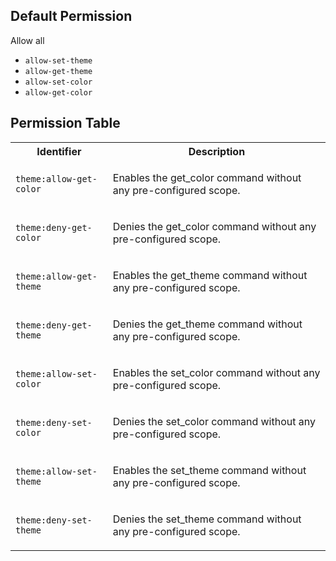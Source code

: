 ## Default Permission

Allow all

- `allow-set-theme`
- `allow-get-theme`
- `allow-set-color`
- `allow-get-color`

## Permission Table

<table>
<tr>
<th>Identifier</th>
<th>Description</th>
</tr>


<tr>
<td>

`theme:allow-get-color`

</td>
<td>

Enables the get_color command without any pre-configured scope.

</td>
</tr>

<tr>
<td>

`theme:deny-get-color`

</td>
<td>

Denies the get_color command without any pre-configured scope.

</td>
</tr>

<tr>
<td>

`theme:allow-get-theme`

</td>
<td>

Enables the get_theme command without any pre-configured scope.

</td>
</tr>

<tr>
<td>

`theme:deny-get-theme`

</td>
<td>

Denies the get_theme command without any pre-configured scope.

</td>
</tr>

<tr>
<td>

`theme:allow-set-color`

</td>
<td>

Enables the set_color command without any pre-configured scope.

</td>
</tr>

<tr>
<td>

`theme:deny-set-color`

</td>
<td>

Denies the set_color command without any pre-configured scope.

</td>
</tr>

<tr>
<td>

`theme:allow-set-theme`

</td>
<td>

Enables the set_theme command without any pre-configured scope.

</td>
</tr>

<tr>
<td>

`theme:deny-set-theme`

</td>
<td>

Denies the set_theme command without any pre-configured scope.

</td>
</tr>
</table>
